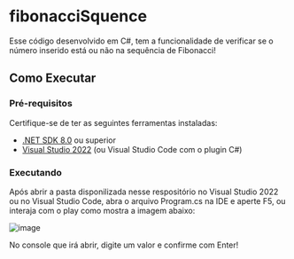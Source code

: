 # fibonacciSquence

Esse código desenvolvido em C#, tem a funcionalidade de verificar se o número inserido está ou não na sequência de Fibonacci!

## Como Executar

### Pré-requisitos

Certifique-se de ter as seguintes ferramentas instaladas:

- [.NET SDK 8.0](https://dotnet.microsoft.com/download/dotnet/8.0) ou superior
- [Visual Studio 2022](https://visualstudio.microsoft.com/downloads/) (ou Visual Studio Code com o plugin C#)

### Executando

Após abrir a pasta disponilizada nesse respositório no Visual Studio 2022 ou no Visual Studio Code, abra o arquivo Program.cs na IDE e aperte F5, ou interaja com o play como mostra a imagem abaixo:

![image](https://github.com/user-attachments/assets/53083781-9a70-4650-aeb3-16f5dc369326)

No console que irá abrir, digite um valor e confirme com Enter!
